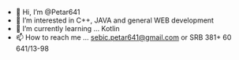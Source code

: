 - 👋 Hi, I’m @Petar641
- 👀 I’m interested in C++, JAVA and general WEB development
- 🌱 I’m currently learning ... Kotlin
- 📫 How to reach me ... sebic.petar641@gmail.com or SRB 381+ 60 641/13-98

<!---
Petar641/Petar641 is a ✨ special ✨ repository because its `README.md` (this file) appears on your GitHub profile.
You can click the Preview link to take a look at your changes.
--->
